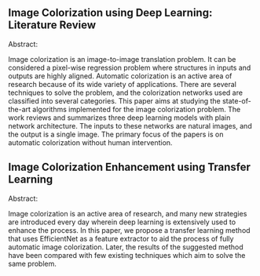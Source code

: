 ## Image Colorization using Deep Learning: Literature Review

Abstract:

Image colorization is an image-to-image translation problem. It can be considered a pixel-wise regression problem where structures in inputs and outputs are highly aligned. Automatic colorization is an active area of research because of its wide variety of applications. There are several techniques to solve the problem, and the colorization networks used are classified into several categories. This paper aims at studying the state-of-the-art algorithms implemented for the image colorization problem. The work reviews and summarizes three deep learning models with plain network architecture. The inputs to these networks are natural images, and the output is a single image. The primary focus of the papers is on automatic colorization without human intervention.

## Image Colorization Enhancement using Transfer Learning

Abstract:

Image colorization is an active area of research, and many new strategies are introduced every day wherein deep learning is extensively used to enhance the process. In this paper, we propose a transfer learning method that uses EfficientNet as a feature extractor to aid the process of fully automatic image colorization. Later, the results of the suggested method have been compared with few existing techniques which aim to solve the same problem.

